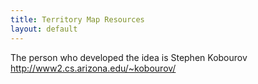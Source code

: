 ```yaml
---
title: Territory Map Resources
layout: default
---
```

The person who developed the idea is Stephen Kobourov http://www2.cs.arizona.edu/~kobourov/